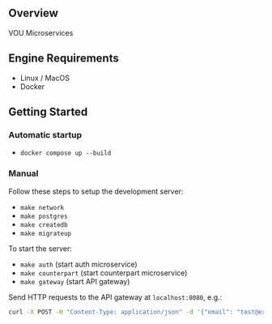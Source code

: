 ## Overview

VOU Microservices

## Engine Requirements

- Linux / MacOS
- Docker


## Getting Started

### Automatic startup
- `docker compose up --build`

### Manual

Follow these steps to setup the development server:

- `make network`
- `make postgres`
- `make createdb`
- `make migrateup`

To start the server:

- `make auth` (start auth microservice)
- `make counterpart` (start counterpart microservice)
- `make gateway` (start API gateway)

Send HTTP requests to the API gateway at `localhost:8080`, e.g.:

```bash
curl -X POST -H "Content-Type: application/json" -d '{"email": "test@example.com", "password": "password"}' http://localhost:8080/api/v1/login_user
```
